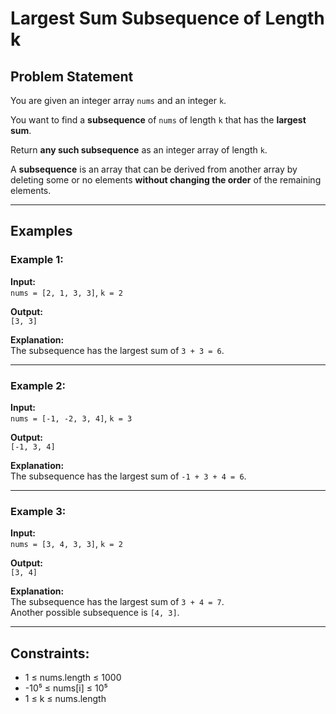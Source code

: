 # Largest Sum Subsequence of Length k

## Problem Statement

You are given an integer array `nums` and an integer `k`.  

You want to find a **subsequence** of `nums` of length `k` that has the **largest sum**.

Return **any such subsequence** as an integer array of length `k`.

A **subsequence** is an array that can be derived from another array by deleting some or no elements **without changing the order** of the remaining elements.

---

## Examples

### Example 1:

**Input:**  
`nums = [2, 1, 3, 3]`, `k = 2`  

**Output:**  
`[3, 3]`  

**Explanation:**  
The subsequence has the largest sum of `3 + 3 = 6`.

---

### Example 2:

**Input:**  
`nums = [-1, -2, 3, 4]`, `k = 3`  

**Output:**  
`[-1, 3, 4]`  

**Explanation:**  
The subsequence has the largest sum of `-1 + 3 + 4 = 6`.

---

### Example 3:

**Input:**  
`nums = [3, 4, 3, 3]`, `k = 2`  

**Output:**  
`[3, 4]`  

**Explanation:**  
The subsequence has the largest sum of `3 + 4 = 7`.  
Another possible subsequence is `[4, 3]`.

---

## Constraints:

- 1 ≤ nums.length ≤ 1000  
- -10⁵ ≤ nums[i] ≤ 10⁵  
- 1 ≤ k ≤ nums.length
